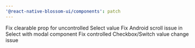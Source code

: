 ```yaml
---
'@react-native-blossom-ui/components': patch
---
```


Fix clearable prop for uncontrolled Select value
Fix Android scroll issue in Select with modal component
Fix controlled Checkbox/Switch value change issue
